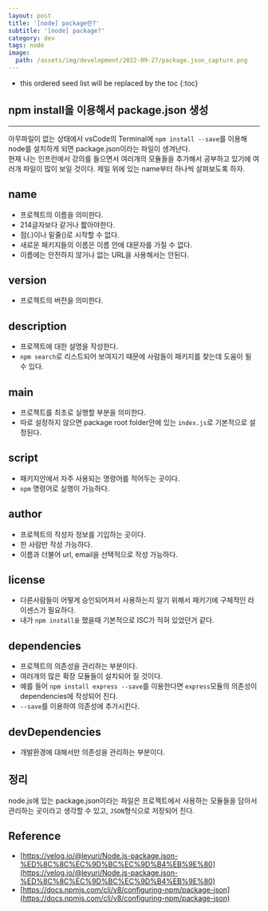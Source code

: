 ```yaml
---
layout: post
title: '[node] package란?'
subtitle: '[node] package?'
category: dev
tags: node
image:
  path: /assets/img/development/2022-09-27/package.json_capture.png
---
```


<!-- prettier-ignore -->
* this ordered seed list will be replaced by the toc 
{:toc}

## npm install을 이용해서 package.json 생성

---

<!-- prettier-ignore -->
아무파일이 없는 상태에서 vsCode의 Terminal에 `npm install --save`를 이용해 node를 설치하게 되면 package.json이라는 파일이 생겨난다.  
현재 나는 인프런에서 강의를 들으면서 여러개의 모듈들을 추가해서 공부하고 있기에 여러개 파일이 많이 보일 것이다. 제일 위에 있는 name부터 하나씩 살펴보도록 하자.

## name

- 프로젝트의 이름을 의미한다.
- 214글자보다 같거나 짧아야한다.
- 점(.)이나 밑줄(\)로 시작할 수 없다.
- 새로운 패키지들의 이름은 이름 안에 대문자를 가질 수 없다.
- 이름에는 안전하지 않거나 없는 URL을 사용해서는 안된다.

## version

- 프로젝트의 버전을 의미한다.

## description

- 프로젝트에 대한 설명을 작성한다.
- `npm search`로 리스트되어 보여지기 때문에 사람들이 패키지를 찾는데 도움이 될 수 있다.

## main

- 프로젝트를 최초로 실행할 부분을 의미한다.
- 따로 설정하지 않으면 package root folder안에 있는 `index.js`로 기본적으로 설정된다.

## script

- 패키지안에서 자주 사용되는 명령어를 적어두는 곳이다.
- `npm` 명령어로 실행이 가능하다.

## author

- 프로젝트의 작성자 정보를 기입하는 곳이다.
- 한 사람만 작성 가능하다.
- 이름과 더불어 url, email을 선택적으로 작성 가능하다.

## license

- 다른사람들이 어떻게 승인되어져서 사용하는지 알기 위해서 패키기에 구체적인 라이센스가 필요하다.
- 내가 `npm install을` 했을때 기본적으로 ISC가 적혀 있었던거 같다.

## dependencies

- 프로젝트의 의존성을 관리하는 부분이다.
- 여러개의 많은 확장 모듈들이 설치되어 질 것이다.
- 예를 들어 `npm install express --save`를 이용한다면 `express`모듈의 의존성이 dependencies에 작성되어 진다.
- `--save`를 이용하여 의존성에 추가시킨다.

## devDependencies

- 개발환경에 대해서만 의존성을 관리하는 부분이다.

## 정리

node.js에 있는 package.json이라는 파일은 프로젝트에서 사용하는 모듈들을 담아서 관리하는 곳이라고 생각할 수 있고, `JSON`형식으로 저장되어 진다.

## Reference

- [https://velog.io/@leyuri/Node.js-package.json-%ED%8C%8C%EC%9D%BC%EC%9D%B4%EB%9E%80](https://velog.io/@leyuri/Node.js-package.json-%ED%8C%8C%EC%9D%BC%EC%9D%B4%EB%9E%80)
- [https://docs.npmjs.com/cli/v8/configuring-npm/package-json](https://docs.npmjs.com/cli/v8/configuring-npm/package-json)
